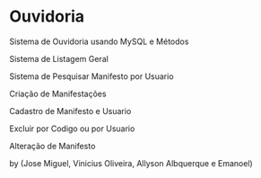 # Ouvidoria
Sistema de Ouvidoria usando MySQL e Métodos

Sistema de Listagem Geral 

Sistema de Pesquisar Manifesto por Usuario

Criação de Manifestações

Cadastro de Manifesto e Usuario 

Excluir por Codigo ou por  Usuario

Alteração de Manifesto


by (Jose Miguel, Vinicius Oliveira, Allyson Albquerque e Emanoel)

